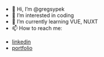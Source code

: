 - 👋 Hi, I’m @gregsypek
- 👀 I’m interested in coding
- 🌱 I’m currently learning VUE, NUXT
- 📫 How to reach me: 
* [linkedin](https://www.linkedin.com/in/grzegorz-sypek-47472a194/)
* [portfolio](https://portfolio-gregsypek.netlify.app/)






<!---
gregsypek/gregsypek is a ✨ special ✨ repository because its `README.md` (this file) appears on your GitHub profile.
You can click the Preview link to take a look at your changes.
--->
